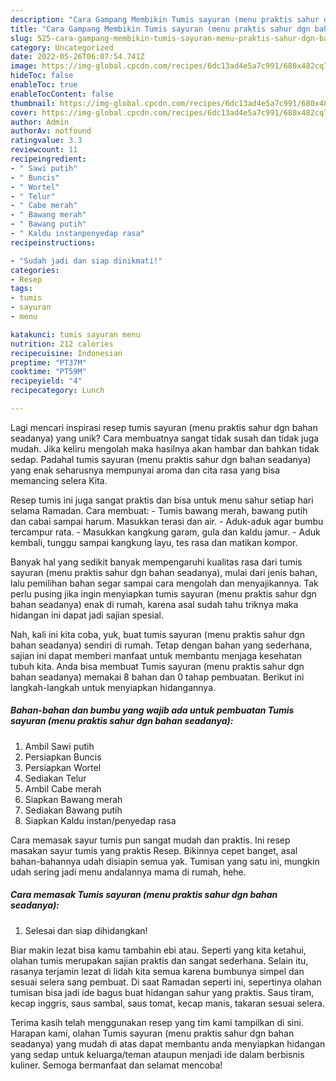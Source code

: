 ```yaml
---
description: "Cara Gampang Membikin Tumis sayuran (menu praktis sahur dgn bahan seadanya) yang Lezat Sekali"
title: "Cara Gampang Membikin Tumis sayuran (menu praktis sahur dgn bahan seadanya) yang Lezat Sekali"
slug: 525-cara-gampang-membikin-tumis-sayuran-menu-praktis-sahur-dgn-bahan-seadanya-yang-lezat-sekali
category: Uncategorized
date: 2022-05-26T06:07:54.741Z
image: https://img-global.cpcdn.com/recipes/6dc13ad4e5a7c991/680x482cq70/tumis-sayuran-menu-praktis-sahur-dgn-bahan-seadanya-foto-resep-utama.jpg
hideToc: false
enableToc: true
enableTocContent: false
thumbnail: https://img-global.cpcdn.com/recipes/6dc13ad4e5a7c991/680x482cq70/tumis-sayuran-menu-praktis-sahur-dgn-bahan-seadanya-foto-resep-utama.jpg
cover: https://img-global.cpcdn.com/recipes/6dc13ad4e5a7c991/680x482cq70/tumis-sayuran-menu-praktis-sahur-dgn-bahan-seadanya-foto-resep-utama.jpg
author: Admin
authorAv: notfound
ratingvalue: 3.3
reviewcount: 11
recipeingredient:
- " Sawi putih"
- " Buncis"
- " Wortel"
- " Telur"
- " Cabe merah"
- " Bawang merah"
- " Bawang putih"
- " Kaldu instanpenyedap rasa"
recipeinstructions:

- "Sudah jadi dan siap dinikmati!"
categories:
- Resep
tags:
- tumis
- sayuran
- menu

katakunci: tumis sayuran menu 
nutrition: 212 calories
recipecuisine: Indonesian
preptime: "PT37M"
cooktime: "PT59M"
recipeyield: "4"
recipecategory: Lunch

---
```





Lagi mencari inspirasi resep tumis sayuran (menu praktis sahur dgn bahan seadanya) yang unik? Cara membuatnya sangat tidak susah dan tidak juga mudah. Jika keliru mengolah maka hasilnya akan hambar dan bahkan tidak sedap. Padahal tumis sayuran (menu praktis sahur dgn bahan seadanya) yang enak seharusnya mempunyai aroma dan cita rasa yang bisa memancing selera Kita.





Resep tumis ini juga sangat praktis dan bisa untuk menu sahur setiap hari selama Ramadan. Cara membuat: - Tumis bawang merah, bawang putih dan cabai sampai harum. Masukkan terasi dan air. - Aduk-aduk agar bumbu tercampur rata. - Masukkan kangkung garam, gula dan kaldu jamur. - Aduk kembali, tunggu sampai kangkung layu, tes rasa dan matikan kompor.

Banyak hal yang sedikit banyak mempengaruhi kualitas rasa dari tumis sayuran (menu praktis sahur dgn bahan seadanya), mulai dari jenis bahan, lalu pemilihan bahan segar sampai cara mengolah dan menyajikannya. Tak perlu pusing jika ingin menyiapkan tumis sayuran (menu praktis sahur dgn bahan seadanya) enak di rumah, karena asal sudah tahu triknya maka hidangan ini dapat jadi sajian spesial.






Nah, kali ini kita coba, yuk, buat tumis sayuran (menu praktis sahur dgn bahan seadanya) sendiri di rumah. Tetap dengan bahan yang sederhana, sajian ini dapat memberi manfaat untuk membantu menjaga kesehatan tubuh kita. Anda bisa membuat Tumis sayuran (menu praktis sahur dgn bahan seadanya) memakai 8 bahan dan 0 tahap pembuatan. Berikut ini langkah-langkah untuk menyiapkan hidangannya.

<!--inarticleads1-->

##### Bahan-bahan dan bumbu yang wajib ada untuk pembuatan Tumis sayuran (menu praktis sahur dgn bahan seadanya):

1. Ambil  Sawi putih
1. Persiapkan  Buncis
1. Persiapkan  Wortel
1. Sediakan  Telur
1. Ambil  Cabe merah
1. Siapkan  Bawang merah
1. Sediakan  Bawang putih
1. Siapkan  Kaldu instan/penyedap rasa


Cara memasak sayur tumis pun sangat mudah dan praktis. Ini resep masakan sayur tumis yang praktis Resep. Bikinnya cepet banget, asal bahan-bahannya udah disiapin semua yak. Tumisan yang satu ini, mungkin udah sering jadi menu andalannya mama di rumah, hehe. 

<!--inarticleads2-->

##### Cara memasak Tumis sayuran (menu praktis sahur dgn bahan seadanya):


1. Selesai dan siap dihidangkan!

Biar makin lezat bisa kamu tambahin ebi atau. Seperti yang kita ketahui, olahan tumis merupakan sajian praktis dan sangat sederhana. Selain itu, rasanya terjamin lezat di lidah kita semua karena bumbunya simpel dan sesuai selera sang pembuat. Di saat Ramadan seperti ini, sepertinya olahan tumisan bisa jadi ide bagus buat hidangan sahur yang praktis. Saus tiram, kecap inggris, saus sambal, saus tomat, kecap manis, takaran sesuai selera. 

Terima kasih telah menggunakan resep yang tim kami tampilkan di sini. Harapan kami, olahan Tumis sayuran (menu praktis sahur dgn bahan seadanya) yang mudah di atas dapat membantu anda menyiapkan hidangan yang sedap untuk keluarga/teman ataupun menjadi ide dalam berbisnis kuliner. Semoga bermanfaat dan selamat mencoba!
